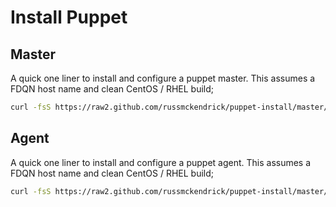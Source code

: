 # Install Puppet

## Master

A quick one liner to install and configure a puppet master. This assumes a FDQN host name and clean CentOS / RHEL build;

```bash
curl -fsS https://raw2.github.com/russmckendrick/puppet-install/master/install | bash
```


## Agent

A quick one liner to install and configure a puppet agent. This assumes a FDQN host name and clean CentOS / RHEL build;

```bash
curl -fsS https://raw2.github.com/russmckendrick/puppet-install/master/agent | bash -s puppet.master.com
```
